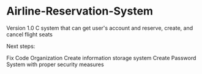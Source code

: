 # Airline-Reservation-System
Version 1.0
C system that can get user's account and reserve, create, and cancel flight seats

Next steps:

Fix Code Organization
Create information storage system
Create Password System with proper security measures
